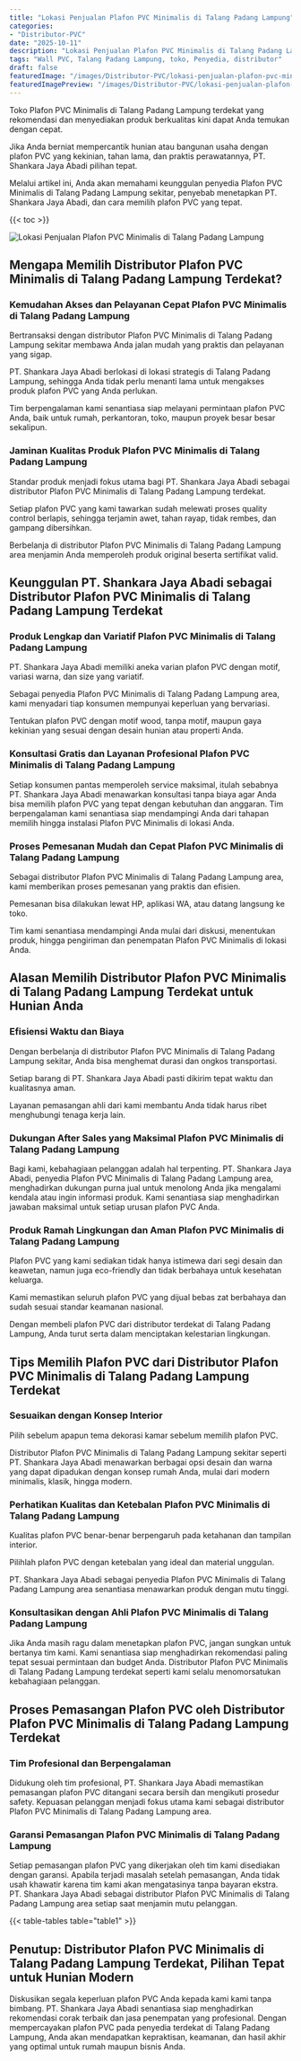 ```yaml
---
title: "Lokasi Penjualan Plafon PVC Minimalis di Talang Padang Lampung"
categories:
- "Distributor-PVC"
date: "2025-10-11"
description: "Lokasi Penjualan Plafon PVC Minimalis di Talang Padang Lampung bagi rumah, kantor, serta gerai. Material unggulan, beragam motif, variasi warna elegan, dengan servis pemasangan dikerjakan oleh tenaga ahli berpengalaman dan garansi resmi!|Jasa penyediaan Plafon PVC Minimalis di Talang Padang Lampung untuk kebutuhan rumah, perkantoran, maupun toko, dengan panel unggulan dan penempatan oleh tim profesional dan garansi resmi.|Alternatif Plafon PVC Minimalis di Talang Padang Lampung yang terpercaya untuk hunian, perkantoran, dan toko, bersama panel unggulan dan pemasangan ditangani oleh tim ahli dan kepastian resmi.|Penjualan Plafon PVC Minimalis di Talang Padang Lampung bagi tempat tinggal, perkantoran, dan toko, dengan panel unggulan dan penempatan oleh teknisi ahli, disertai beserta kepastian resmi.}"
tags: "Wall PVC, Talang Padang Lampung, toko, Penyedia, distributor"
draft: false
featuredImage: "/images/Distributor-PVC/lokasi-penjualan-plafon-pvc-minimalis-di-talang-padang-lampung.png"
featuredImagePreview: "/images/Distributor-PVC/lokasi-penjualan-plafon-pvc-minimalis-di-talang-padang-lampung.png"
---
```


Toko Plafon PVC Minimalis di Talang Padang Lampung terdekat yang rekomendasi dan menyediakan produk berkualitas kini dapat Anda temukan dengan cepat.

Jika Anda berniat mempercantik hunian atau bangunan usaha dengan plafon PVC yang kekinian, tahan lama, dan praktis perawatannya, PT. Shankara Jaya Abadi pilihan tepat.

Melalui artikel ini, Anda akan memahami keunggulan penyedia Plafon PVC Minimalis di Talang Padang Lampung sekitar, penyebab menetapkan PT. Shankara Jaya Abadi, dan cara memilih plafon PVC yang tepat.

{{< toc >}}

![Lokasi Penjualan Plafon PVC Minimalis di Talang Padang Lampung](/images/Distributor-PVC/Lokasi-Penjualan-Plafon-PVC-Minimalis-di-Talang-Padang-Lampung.png)

## Mengapa Memilih Distributor Plafon PVC Minimalis di Talang Padang Lampung Terdekat?

### Kemudahan Akses dan Pelayanan Cepat Plafon PVC Minimalis di Talang Padang Lampung

Bertransaksi dengan distributor Plafon PVC Minimalis di Talang Padang Lampung sekitar membawa Anda jalan mudah yang praktis dan pelayanan yang sigap.

PT. Shankara Jaya Abadi berlokasi di lokasi strategis di Talang Padang Lampung, sehingga Anda tidak perlu menanti lama untuk mengakses produk plafon PVC yang Anda perlukan.

Tim berpengalaman kami senantiasa siap melayani permintaan plafon PVC Anda, baik untuk rumah, perkantoran, toko, maupun proyek besar besar sekalipun.

### Jaminan Kualitas Produk Plafon PVC Minimalis di Talang Padang Lampung

Standar produk menjadi fokus utama bagi PT. Shankara Jaya Abadi sebagai distributor Plafon PVC Minimalis di Talang Padang Lampung terdekat.

Setiap plafon PVC yang kami tawarkan sudah melewati proses quality control berlapis, sehingga terjamin awet, tahan rayap, tidak rembes, dan gampang dibersihkan.

Berbelanja di distributor Plafon PVC Minimalis di Talang Padang Lampung area menjamin Anda memperoleh produk original beserta sertifikat valid.

## Keunggulan PT. Shankara Jaya Abadi sebagai Distributor Plafon PVC Minimalis di Talang Padang Lampung Terdekat

### Produk Lengkap dan Variatif Plafon PVC Minimalis di Talang Padang Lampung

PT. Shankara Jaya Abadi memiliki aneka varian plafon PVC dengan motif, variasi warna, dan size yang variatif.

Sebagai penyedia Plafon PVC Minimalis di Talang Padang Lampung area, kami menyadari tiap konsumen mempunyai keperluan yang bervariasi.

Tentukan plafon PVC dengan motif wood, tanpa motif, maupun gaya kekinian yang sesuai dengan desain hunian atau properti Anda.

### Konsultasi Gratis dan Layanan Profesional Plafon PVC Minimalis di Talang Padang Lampung

Setiap konsumen pantas memperoleh service maksimal, itulah sebabnya PT. Shankara Jaya Abadi menawarkan konsultasi tanpa biaya agar Anda bisa memilih plafon PVC yang tepat dengan kebutuhan dan anggaran. Tim berpengalaman kami senantiasa siap mendampingi Anda dari tahapan memilih hingga instalasi Plafon PVC Minimalis di lokasi Anda.

### Proses Pemesanan Mudah dan Cepat Plafon PVC Minimalis di Talang Padang Lampung

Sebagai distributor Plafon PVC Minimalis di Talang Padang Lampung area, kami memberikan proses pemesanan yang praktis dan efisien.

Pemesanan bisa dilakukan lewat HP, aplikasi WA, atau datang langsung ke toko.

Tim kami senantiasa mendampingi Anda mulai dari diskusi, menentukan produk, hingga pengiriman dan penempatan Plafon PVC Minimalis di lokasi Anda.

## Alasan Memilih Distributor Plafon PVC Minimalis di Talang Padang Lampung Terdekat untuk Hunian Anda

### Efisiensi Waktu dan Biaya

Dengan berbelanja di distributor Plafon PVC Minimalis di Talang Padang Lampung sekitar, Anda bisa menghemat durasi dan ongkos transportasi.

Setiap barang di PT. Shankara Jaya Abadi pasti dikirim tepat waktu dan kualitasnya aman.

Layanan pemasangan ahli dari kami membantu Anda tidak harus ribet menghubungi tenaga kerja lain.

### Dukungan After Sales yang Maksimal Plafon PVC Minimalis di Talang Padang Lampung

Bagi kami, kebahagiaan pelanggan adalah hal terpenting. PT. Shankara Jaya Abadi, penyedia Plafon PVC Minimalis di Talang Padang Lampung area, menghadirkan dukungan purna jual untuk menolong Anda jika mengalami kendala atau ingin informasi produk. Kami senantiasa siap menghadirkan jawaban maksimal untuk setiap urusan plafon PVC Anda.

### Produk Ramah Lingkungan dan Aman Plafon PVC Minimalis di Talang Padang Lampung

Plafon PVC yang kami sediakan tidak hanya istimewa dari segi desain dan keawetan, namun juga eco-friendly dan tidak berbahaya untuk kesehatan keluarga.

Kami memastikan seluruh plafon PVC yang dijual bebas zat berbahaya dan sudah sesuai standar keamanan nasional.

Dengan membeli plafon PVC dari distributor terdekat di Talang Padang Lampung, Anda turut serta dalam menciptakan kelestarian lingkungan.

## Tips Memilih Plafon PVC dari Distributor Plafon PVC Minimalis di Talang Padang Lampung Terdekat

### Sesuaikan dengan Konsep Interior

Pilih sebelum apapun tema dekorasi kamar sebelum memilih plafon PVC.

Distributor Plafon PVC Minimalis di Talang Padang Lampung sekitar seperti PT. Shankara Jaya Abadi menawarkan berbagai opsi desain dan warna yang dapat dipadukan dengan konsep rumah Anda, mulai dari modern minimalis, klasik, hingga modern.

### Perhatikan Kualitas dan Ketebalan Plafon PVC Minimalis di Talang Padang Lampung

Kualitas plafon PVC benar-benar berpengaruh pada ketahanan dan tampilan interior.

Pilihlah plafon PVC dengan ketebalan yang ideal dan material unggulan.

PT. Shankara Jaya Abadi sebagai penyedia Plafon PVC Minimalis di Talang Padang Lampung area senantiasa menawarkan produk dengan mutu tinggi.

### Konsultasikan dengan Ahli Plafon PVC Minimalis di Talang Padang Lampung

Jika Anda masih ragu dalam menetapkan plafon PVC, jangan sungkan untuk bertanya tim kami. Kami senantiasa siap menghadirkan rekomendasi paling tepat sesuai permintaan dan budget Anda. Distributor Plafon PVC Minimalis di Talang Padang Lampung terdekat seperti kami selalu menomorsatukan kebahagiaan pelanggan.

## Proses Pemasangan Plafon PVC oleh Distributor Plafon PVC Minimalis di Talang Padang Lampung Terdekat

### Tim Profesional dan Berpengalaman

Didukung oleh tim profesional, PT. Shankara Jaya Abadi memastikan pemasangan plafon PVC ditangani secara bersih dan mengikuti prosedur safety. Kepuasan pelanggan menjadi fokus utama kami sebagai distributor Plafon PVC Minimalis di Talang Padang Lampung area.

### Garansi Pemasangan Plafon PVC Minimalis di Talang Padang Lampung

Setiap pemasangan plafon PVC yang dikerjakan oleh tim kami disediakan dengan garansi. Apabila terjadi masalah setelah pemasangan, Anda tidak usah khawatir karena tim kami akan mengatasinya tanpa bayaran ekstra. PT. Shankara Jaya Abadi sebagai distributor Plafon PVC Minimalis di Talang Padang Lampung area setiap saat menjamin mutu pelanggan.

{{< table-tables table="table1" >}}

## Penutup: Distributor Plafon PVC Minimalis di Talang Padang Lampung Terdekat, Pilihan Tepat untuk Hunian Modern

Diskusikan segala keperluan plafon PVC Anda kepada kami kami tanpa bimbang. PT. Shankara Jaya Abadi senantiasa siap menghadirkan rekomendasi corak terbaik dan jasa penempatan yang profesional. Dengan mempercayakan plafon PVC pada penyedia terdekat di Talang Padang Lampung, Anda akan mendapatkan kepraktisan, keamanan, dan hasil akhir yang optimal untuk rumah maupun bisnis Anda.
